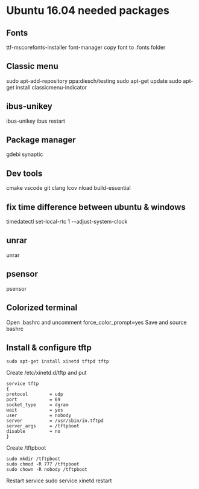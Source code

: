 # Ubuntu 16.04 needed packages

## Fonts
ttf-mscorefonts-installer
font-manager 
copy font to .fonts folder

## Classic menu
sudo apt-add-repository ppa:diesch/testing
sudo apt-get update
sudo apt-get install classicmenu-indicator

## ibus-unikey
ibus-unikey
ibus restart

## Package manager 
gdebi
synaptic

## Dev tools
cmake
vscode
git
clang
lcov
nload
build-essential

## fix time difference between ubuntu & windows
timedatectl set-local-rtc 1 --adjust-system-clock

## unrar
unrar

## psensor
psensor

## Colorized terminal
  Open .bashrc and uncomment force_color_prompt=yes
  Save and source bashrc

## Install & configure tftp
	sudo apt-get install xinetd tftpd tftp

Create /etc/xinetd.d/tftp and put

	service tftp
	{
	protocol        = udp
	port            = 69
	socket_type     = dgram
	wait            = yes
	user            = nobody
	server          = /usr/sbin/in.tftpd
	server_args     = /tftpboot
	disable         = no
	}

Create /tftpboot

	sudo mkdir /tftpboot
	sudo chmod -R 777 /tftpboot
	sudo chown -R nobody /tftpboot

Restart service
	sudo service xinetd restart

